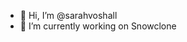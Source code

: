 - 👋 Hi, I’m @sarahvoshall
- 🌱 I’m currently working on Snowclone 

<!---
sarahvoshall/sarahvoshall is a ✨ special ✨ repository because its `README.md` (this file) appears on your GitHub profile.
You can click the Preview link to take a look at your changes.
--->
